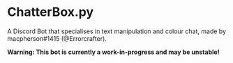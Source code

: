 # ChatterBox.py
A Discord Bot that specialises in text manipulation and colour chat, made by macpherson#1415 (@Errorcrafter).

**Warning: This bot is currently a work-in-progress and may be unstable!**
